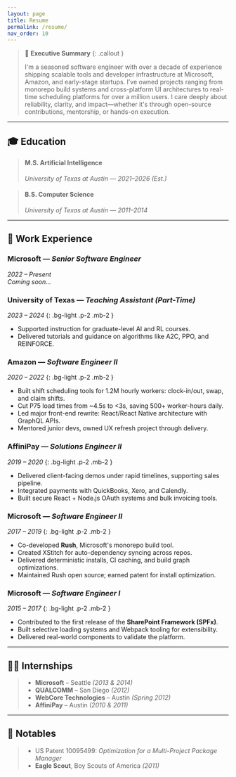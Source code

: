 ```yaml
---
layout: page
title: Resume
permalink: /resume/
nav_order: 10
---
```


> 📌 **Executive Summary**
{: .callout }
>
> I'm a seasoned software engineer with over a decade of experience shipping scalable tools and developer infrastructure at Microsoft, Amazon, and early-stage startups. I’ve owned projects ranging from monorepo build systems and cross-platform UI architectures to real-time scheduling platforms for over a million users. I care deeply about reliability, clarity, and impact—whether it's through open-source contributions, mentorship, or hands-on execution.

---

## 🎓 Education

> #### M.S. Artificial Intelligence  
> *University of Texas at Austin* — *2021–2026 (Est.)*

> #### B.S. Computer Science  
> *University of Texas at Austin* — *2011–2014*

---

## 💼 Work Experience

### Microsoft — *Senior Software Engineer*  
*2022 – Present*  
*Coming soon...*

### University of Texas — *Teaching Assistant (Part-Time)*  
*2023 – 2024*
{: .bg-light .p-2 .mb-2 }
- Supported instruction for graduate-level AI and RL courses.
- Delivered tutorials and guidance on algorithms like A2C, PPO, and REINFORCE.

### Amazon — *Software Engineer II*  
*2020 – 2022*
{: .bg-light .p-2 .mb-2 }
- Built shift scheduling tools for 1.2M hourly workers: clock-in/out, swap, and claim shifts.
- Cut P75 load times from ~4.5s to <3s, saving 500+ worker-hours daily.
- Led major front-end rewrite: React/React Native architecture with GraphQL APIs.
- Mentored junior devs, owned UX refresh project through delivery.

### AffiniPay — *Solutions Engineer II*  
*2019 – 2020*
{: .bg-light .p-2 .mb-2 }
- Delivered client-facing demos under rapid timelines, supporting sales pipeline.
- Integrated payments with QuickBooks, Xero, and Calendly.
- Built secure React + Node.js OAuth systems and bulk invoicing tools.

### Microsoft — *Software Engineer II*  
*2017 – 2019*
{: .bg-light .p-2 .mb-2 }
- Co-developed **Rush**, Microsoft's monorepo build tool.
- Created XStitch for auto-dependency syncing across repos.
- Delivered deterministic installs, CI caching, and build graph optimizations.
- Maintained Rush open source; earned patent for install optimization.

### Microsoft — *Software Engineer I*  
*2015 – 2017*
{: .bg-light .p-2 .mb-2 }
- Contributed to the first release of the **SharePoint Framework (SPFx)**.
- Built selective loading systems and Webpack tooling for extensibility.
- Delivered real-world components to validate the platform.

---

## 🧑‍💻 Internships

> - **Microsoft** – Seattle *(2013 & 2014)*  
> - **QUALCOMM** – San Diego *(2012)*  
> - **WebCore Technologies** – Austin *(Spring 2012)*  
> - **AffiniPay** – Austin *(2010 & 2011)*

---

## 🏅 Notables

> - US Patent 10095499: *Optimization for a Multi-Project Package Manager*  
> - **Eagle Scout**, Boy Scouts of America *(2011)*

